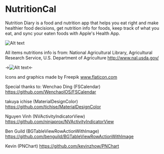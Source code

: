 # NutritionCal

Nutrition Diary is a food and nutrition app that helps you eat right and make healthier food decisions, get nutrition info for foods, keep track of what you eat, and sync your eaten foods with Apple's Health App.

![Alt text](https://github.com/omaralbeik/NutritionCal/blob/master/screenShots/readme_header.jpg "Nutrition Cal")

All items nutritions info is from: National Agricultural Library, Agricultural Research Service, U.S. Department of Agriculture
http://www.nal.usda.gov/

->![Alt text](https://github.com/omaralbeik/NutritionCal/blob/master/screenShots/tutorial.gif "Tutorial")<-


Icons and graphics made by Freepik
www.flaticon.com


Special thanks to:
Wenchao Ding (FSCalendar)
https://github.com/WenchaoIOS/FSCalendar

takuya ichise (MaterialDesignColor)
https://github.com/tichise/MaterialDesignColor

Nguyen Vinh (NVActivityIndicatorView)
https://github.com/ninjaprox/NVActivityIndicatorView

Ben Guild (BGTableViewRowActionWithImage)
https://github.com/benguild/BGTableViewRowActionWithImage

Kevin (PNChart)
https://github.com/kevinzhow/PNChart

